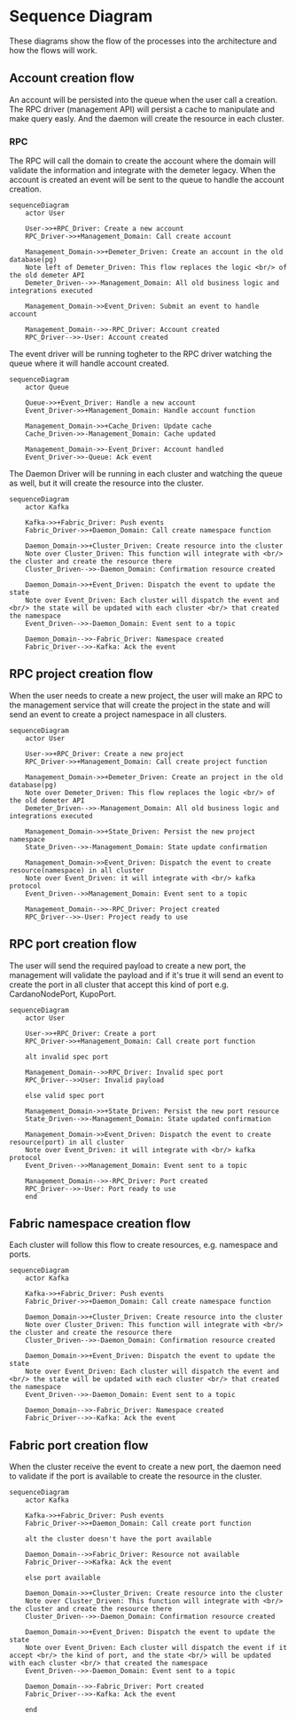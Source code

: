 # Sequence Diagram

These diagrams show the flow of the processes into the architecture and how the flows will work.

## Account creation flow

An account will be persisted into the queue when the user call a creation. The RPC driver (management API) will persist a cache to manipulate and make query easly. And the daemon will create the resource in each cluster.

### RPC 

The RPC will call the domain to create the account where the domain will validate the information and integrate with the demeter legacy. When the account is created an event will be sent to the queue to handle the account creation.

```mermaid
sequenceDiagram
    actor User

    User->>+RPC_Driver: Create a new account
    RPC_Driver->>+Management_Domain: Call create account

    Management_Domain->>+Demeter_Driven: Create an account in the old database(pg)
    Note left of Demeter_Driven: This flow replaces the logic <br/> of the old demeter API
    Demeter_Driven-->>-Management_Domain: All old business logic and integrations executed

    Management_Domain->>Event_Driven: Submit an event to handle account
    
    Management_Domain-->>-RPC_Driver: Account created
    RPC_Driver-->>-User: Account created
```

The event driver will be running togheter to the RPC driver watching the queue where it will handle account created.

```mermaid
sequenceDiagram
    actor Queue

    Queue->>+Event_Driver: Handle a new account
    Event_Driver->>+Management_Domain: Handle account function

    Management_Domain->>+Cache_Driven: Update cache
    Cache_Driven->>-Management_Domain: Cache updated

    Management_Domain->>-Event_Driver: Account handled
    Event_Driver->>-Queue: Ack event
```

The Daemon Driver will be running in each cluster and watching the queue as well, but it will create the resource into the cluster.

```mermaid
sequenceDiagram
    actor Kafka

    Kafka->>+Fabric_Driver: Push events
    Fabric_Driver->>+Daemon_Domain: Call create namespace function

    Daemon_Domain->>+Cluster_Driven: Create resource into the cluster
    Note over Cluster_Driven: This function will integrate with <br/> the cluster and create the resource there
    Cluster_Driven-->>-Daemon_Domain: Confirmation resource created

    Daemon_Domain->>+Event_Driven: Dispatch the event to update the state
    Note over Event_Driven: Each cluster will dispatch the event and <br/> the state will be updated with each cluster <br/> that created the namespace
    Event_Driven-->>-Daemon_Domain: Event sent to a topic

    Daemon_Domain-->>-Fabric_Driver: Namespace created
    Fabric_Driver-->>-Kafka: Ack the event
```

## RPC project creation flow

When the user needs to create a new project, the user will make an RPC to the management service that will create the project in the state and will send an event to create a project namespace in all clusters.

```mermaid
sequenceDiagram
    actor User

    User->>+RPC_Driver: Create a new project
    RPC_Driver->>+Management_Domain: Call create project function

    Management_Domain->>+Demeter_Driven: Create an project in the old database(pg)
    Note over Demeter_Driven: This flow replaces the logic <br/> of the old demeter API
    Demeter_Driven-->>-Management_Domain: All old business logic and integrations executed

    Management_Domain->>+State_Driven: Persist the new project namespace
    State_Driven-->>-Management_Domain: State update confirmation

    Management_Domain->>Event_Driven: Dispatch the event to create resource(namespace) in all cluster
    Note over Event_Driven: it will integrate with <br/> kafka protocol
    Event_Driven-->>Management_Domain: Event sent to a topic

    Management_Domain-->>-RPC_Driver: Project created
    RPC_Driver-->>-User: Project ready to use

```

## RPC port creation flow

The user will send the required payload to create a new port, the management will validate the payload and if it's true it will send an event to create the port in all cluster that accept this kind of port e.g. CardanoNodePort, KupoPort.

```mermaid
sequenceDiagram
    actor User

    User->>+RPC_Driver: Create a port
    RPC_Driver->>+Management_Domain: Call create port function

    alt invalid spec port

    Management_Domain-->>RPC_Driver: Invalid spec port
    RPC_Driver-->>User: Invalid payload

    else valid spec port

    Management_Domain->>+State_Driven: Persist the new port resource
    State_Driven-->>-Management_Domain: State updated confirmation

    Management_Domain->>Event_Driven: Dispatch the event to create resource(port) in all cluster
    Note over Event_Driven: it will integrate with <br/> kafka protocol
    Event_Driven-->>Management_Domain: Event sent to a topic

    Management_Domain-->>-RPC_Driver: Port created
    RPC_Driver-->>-User: Port ready to use
    end
```

## Fabric namespace creation flow

Each cluster will follow this flow to create resources, e.g. namespace and ports.

```mermaid
sequenceDiagram
    actor Kafka

    Kafka->>+Fabric_Driver: Push events
    Fabric_Driver->>+Daemon_Domain: Call create namespace function

    Daemon_Domain->>+Cluster_Driven: Create resource into the cluster
    Note over Cluster_Driven: This function will integrate with <br/> the cluster and create the resource there
    Cluster_Driven-->>-Daemon_Domain: Confirmation resource created

    Daemon_Domain->>+Event_Driven: Dispatch the event to update the state
    Note over Event_Driven: Each cluster will dispatch the event and <br/> the state will be updated with each cluster <br/> that created the namespace
    Event_Driven-->>-Daemon_Domain: Event sent to a topic

    Daemon_Domain-->>-Fabric_Driver: Namespace created
    Fabric_Driver-->>-Kafka: Ack the event
```

## Fabric port creation flow

When the cluster receive the event to create a new port, the daemon need to validate if the port is available to create the resource in the cluster.

```mermaid
sequenceDiagram
    actor Kafka

    Kafka->>+Fabric_Driver: Push events
    Fabric_Driver->>+Daemon_Domain: Call create port function

    alt the cluster doesn't have the port available

    Daemon_Domain-->>Fabric_Driver: Resource not available
    Fabric_Driver-->>Kafka: Ack the event

    else port available

    Daemon_Domain->>+Cluster_Driven: Create resource into the cluster
    Note over Cluster_Driven: This function will integrate with <br/> the cluster and create the resource there
    Cluster_Driven-->>-Daemon_Domain: Confirmation resource created

    Daemon_Domain->>+Event_Driven: Dispatch the event to update the state
    Note over Event_Driven: Each cluster will dispatch the event if it accept <br/> the kind of port, and the state <br/> will be updated with each cluster <br/> that created the namespace
    Event_Driven-->>-Daemon_Domain: Event sent to a topic

    Daemon_Domain-->>-Fabric_Driver: Port created
    Fabric_Driver-->>-Kafka: Ack the event

    end
```
